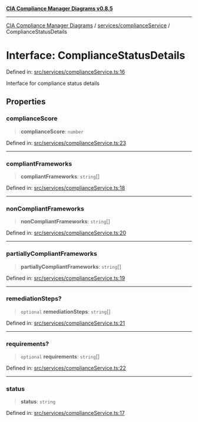[**CIA Compliance Manager Diagrams v0.8.5**](../../../README.md)

***

[CIA Compliance Manager Diagrams](../../../modules.md) / [services/complianceService](../README.md) / ComplianceStatusDetails

# Interface: ComplianceStatusDetails

Defined in: [src/services/complianceService.ts:16](https://github.com/Hack23/cia-compliance-manager/blob/3ae0301247f765ba03c8c0fe645db4718bb8af76/src/services/complianceService.ts#L16)

Interface for compliance status details

## Properties

### complianceScore

> **complianceScore**: `number`

Defined in: [src/services/complianceService.ts:23](https://github.com/Hack23/cia-compliance-manager/blob/3ae0301247f765ba03c8c0fe645db4718bb8af76/src/services/complianceService.ts#L23)

***

### compliantFrameworks

> **compliantFrameworks**: `string`[]

Defined in: [src/services/complianceService.ts:18](https://github.com/Hack23/cia-compliance-manager/blob/3ae0301247f765ba03c8c0fe645db4718bb8af76/src/services/complianceService.ts#L18)

***

### nonCompliantFrameworks

> **nonCompliantFrameworks**: `string`[]

Defined in: [src/services/complianceService.ts:20](https://github.com/Hack23/cia-compliance-manager/blob/3ae0301247f765ba03c8c0fe645db4718bb8af76/src/services/complianceService.ts#L20)

***

### partiallyCompliantFrameworks

> **partiallyCompliantFrameworks**: `string`[]

Defined in: [src/services/complianceService.ts:19](https://github.com/Hack23/cia-compliance-manager/blob/3ae0301247f765ba03c8c0fe645db4718bb8af76/src/services/complianceService.ts#L19)

***

### remediationSteps?

> `optional` **remediationSteps**: `string`[]

Defined in: [src/services/complianceService.ts:21](https://github.com/Hack23/cia-compliance-manager/blob/3ae0301247f765ba03c8c0fe645db4718bb8af76/src/services/complianceService.ts#L21)

***

### requirements?

> `optional` **requirements**: `string`[]

Defined in: [src/services/complianceService.ts:22](https://github.com/Hack23/cia-compliance-manager/blob/3ae0301247f765ba03c8c0fe645db4718bb8af76/src/services/complianceService.ts#L22)

***

### status

> **status**: `string`

Defined in: [src/services/complianceService.ts:17](https://github.com/Hack23/cia-compliance-manager/blob/3ae0301247f765ba03c8c0fe645db4718bb8af76/src/services/complianceService.ts#L17)
